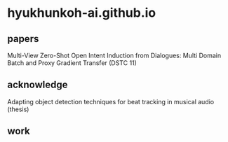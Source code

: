 # hyukhunkoh-ai.github.io
## papers
Multi-View Zero-Shot Open Intent Induction from Dialogues: Multi Domain Batch and Proxy Gradient Transfer (DSTC 11)


## acknowledge
Adapting object detection techniques for beat tracking in musical audio (thesis)



## work


